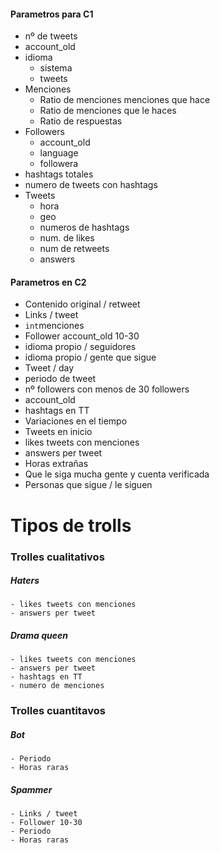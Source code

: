 #### Parametros para C1
- nº de tweets
- account_old
- idioma
    - sistema
    - tweets
- Menciones
    - Ratio de menciones menciones que hace
    - Ratio de menciones que le haces
    - Ratio de respuestas
- Followers
    - account_old
    - language
    - followera
- hashtags totales
- numero de tweets con hashtags
- Tweets
    - hora
    - geo
    - numeros de hashtags
    - num. de likes
    - num de retweets
    - answers


#### Parametros en C2
- Contenido original / retweet
- Links / tweet 
- `int`menciones
- Follower account_old 10-30
- idioma propio / seguidores
- idioma propio / gente que sigue
- Tweet / day
- periodo de tweet
- nº followers con menos de 30 followers
- account_old
- hashtags en TT
- Variaciones en el tiempo
- Tweets en inicio
- likes tweets con menciones
- answers per tweet
- Horas extrañas
- Que le siga mucha gente y cuenta verificada
- Personas que sigue / le siguen


# Tipos de trolls
### Trolles cualitativos
##### Haters
    - likes tweets con menciones
    - answers per tweet
##### Drama queen
    - likes tweets con menciones
    - answers per tweet
    - hashtags en TT
    - numero de menciones
### Trolles cuantitavos
##### Bot
    - Periodo
    - Horas raras
##### Spammer
    - Links / tweet
    - Follower 10-30
    - Periodo
    - Horas raras
